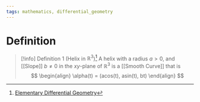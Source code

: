 ```yaml
---
tags: mathematics, differential_geometry
---
```


# Definition

> [!info] Definition 1 (Helix in $\mathbb{R}^3$)[^1]
> A helix with a radius $a > 0$, and [[Slope]] $b \neq 0$ in the $xy$-plane of $\mathbb{R}^3$ is a [[Smooth Curve]] that is
> $$
> \begin{align}
> \alpha(t) = (acos(t), asin(t), bt)
> \end{align}
> $$

[^1]: [Elementary Differential Geometry](zotero://open-pdf/library/items/F6CCEWIU?page=28)
